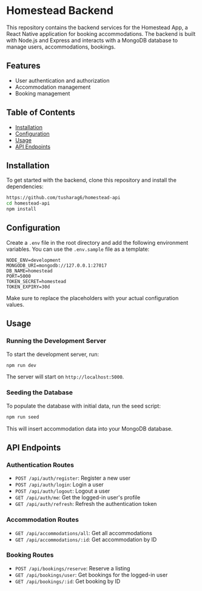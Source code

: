 # Homestead Backend

This repository contains the backend services for the Homestead App, a React Native application for booking accommodations. The backend is built with Node.js and Express and interacts with a MongoDB database to manage users, accommodations, bookings.

## Features

- User authentication and authorization
- Accommodation management
- Booking management

## Table of Contents

- [Installation](#installation)
- [Configuration](#configuration)
- [Usage](#usage)
- [API Endpoints](#api-endpoints)

## Installation

To get started with the backend, clone this repository and install the dependencies:

```bash
https://github.com/tusharag6/homestead-api
cd homestead-api
npm install
```

## Configuration

Create a `.env` file in the root directory and add the following environment variables. You can use the `.env.sample` file as a template:

```
NODE_ENV=development
MONGODB_URI=mongodb://127.0.0.1:27017
DB_NAME=homestead
PORT=5000
TOKEN_SECRET=homestead
TOKEN_EXPIRY=30d
```

Make sure to replace the placeholders with your actual configuration values.

## Usage

### Running the Development Server

To start the development server, run:

```bash
npm run dev
```

The server will start on `http://localhost:5000`.

### Seeding the Database

To populate the database with initial data, run the seed script:

```bash
npm run seed
```

This will insert accommodation data into your MongoDB database.

## API Endpoints

### Authentication Routes

- `POST /api/auth/register`: Register a new user
- `POST /api/auth/login`: Login a user
- `POST /api/auth/logout`: Logout a user
- `GET /api/auth/me`: Get the logged-in user's profile
- `GET /api/auth/refresh`: Refresh the authentication token

### Accommodation Routes

- `GET /api/accommodations/all`: Get all accommodations
- `GET /api/accommodations/:id`: Get accommodation by ID

### Booking Routes

- `POST /api/bookings/reserve`: Reserve a listing
- `GET /api/bookings/user`: Get bookings for the logged-in user
- `GET /api/bookings/:id`: Get booking by ID
